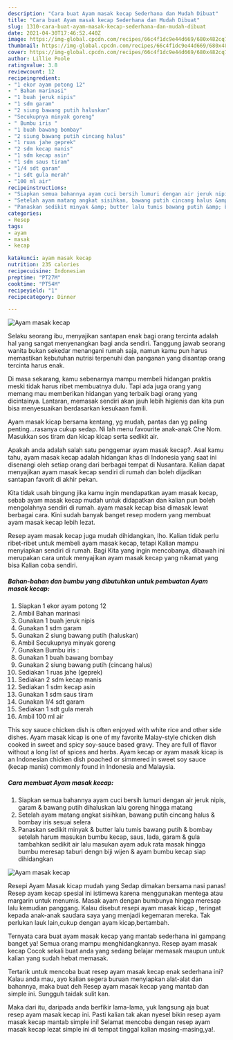 ```yaml
---
description: "Cara buat Ayam masak kecap Sederhana dan Mudah Dibuat"
title: "Cara buat Ayam masak kecap Sederhana dan Mudah Dibuat"
slug: 1310-cara-buat-ayam-masak-kecap-sederhana-dan-mudah-dibuat
date: 2021-04-30T17:46:52.440Z
image: https://img-global.cpcdn.com/recipes/66c4f1dc9e44d669/680x482cq70/ayam-masak-kecap-foto-resep-utama.jpg
thumbnail: https://img-global.cpcdn.com/recipes/66c4f1dc9e44d669/680x482cq70/ayam-masak-kecap-foto-resep-utama.jpg
cover: https://img-global.cpcdn.com/recipes/66c4f1dc9e44d669/680x482cq70/ayam-masak-kecap-foto-resep-utama.jpg
author: Lillie Poole
ratingvalue: 3.8
reviewcount: 12
recipeingredient:
- "1 ekor ayam potong 12"
- " Bahan marinasi"
- "1 buah jeruk nipis"
- "1 sdm garam"
- "2 siung bawang putih haluskan"
- "Secukupnya minyak goreng"
- " Bumbu iris "
- "1 buah bawang bombay"
- "2 siung bawang putih cincang halus"
- "1 ruas jahe geprek"
- "2 sdm kecap manis"
- "1 sdm kecap asin"
- "1 sdm saus tiram"
- "1/4 sdt garam"
- "1 sdt gula merah"
- "100 ml air"
recipeinstructions:
- "Siapkan semua bahannya ayam cuci bersih lumuri dengan air jeruk nipis, garam &amp; bawang putih dihaluskan lalu goreng hingga matang"
- "Setelah ayam matang angkat sisihkan, bawang putih cincang halus &amp; bombay iris sesuai selera"
- "Panaskan sedikit minyak &amp; butter lalu tumis bawang putih &amp; bombay setelah harum masukan bumbu kecap, saus, lada, garam &amp; gula tambahkan sedikit air lalu masukan ayam aduk rata masak hingga bumbu meresap taburi dengn biji wijen &amp; ayam bumbu kecap siap dihidangkan"
categories:
- Resep
tags:
- ayam
- masak
- kecap

katakunci: ayam masak kecap 
nutrition: 235 calories
recipecuisine: Indonesian
preptime: "PT27M"
cooktime: "PT54M"
recipeyield: "1"
recipecategory: Dinner

---
```



![Ayam masak kecap](https://img-global.cpcdn.com/recipes/66c4f1dc9e44d669/680x482cq70/ayam-masak-kecap-foto-resep-utama.jpg)

Selaku seorang ibu, menyajikan santapan enak bagi orang tercinta adalah hal yang sangat menyenangkan bagi anda sendiri. Tanggung jawab seorang  wanita bukan sekedar menangani rumah saja, namun kamu pun harus memastikan kebutuhan nutrisi terpenuhi dan panganan yang disantap orang tercinta harus enak.

Di masa  sekarang, kamu sebenarnya mampu membeli hidangan praktis meski tidak harus ribet membuatnya dulu. Tapi ada juga orang yang memang mau memberikan hidangan yang terbaik bagi orang yang dicintainya. Lantaran, memasak sendiri akan jauh lebih higienis dan kita pun bisa menyesuaikan berdasarkan kesukaan famili. 

Ayam masak kicap bersama kentang, yg mudah, pantas dan yg paling penting…rasanya cukup sedap. Ni lah menu favourite anak-anak Che Nom. Masukkan sos tiram dan kicap kicap serta sedikit air.

Apakah anda adalah salah satu penggemar ayam masak kecap?. Asal kamu tahu, ayam masak kecap adalah hidangan khas di Indonesia yang saat ini disenangi oleh setiap orang dari berbagai tempat di Nusantara. Kalian dapat menyajikan ayam masak kecap sendiri di rumah dan boleh dijadikan santapan favorit di akhir pekan.

Kita tidak usah bingung jika kamu ingin mendapatkan ayam masak kecap, sebab ayam masak kecap mudah untuk didapatkan dan kalian pun boleh mengolahnya sendiri di rumah. ayam masak kecap bisa dimasak lewat berbagai cara. Kini sudah banyak banget resep modern yang membuat ayam masak kecap lebih lezat.

Resep ayam masak kecap juga mudah dihidangkan, lho. Kalian tidak perlu ribet-ribet untuk membeli ayam masak kecap, tetapi Kalian mampu menyiapkan sendiri di rumah. Bagi Kita yang ingin mencobanya, dibawah ini merupakan cara untuk menyajikan ayam masak kecap yang nikamat yang bisa Kalian coba sendiri.

<!--inarticleads1-->

##### Bahan-bahan dan bumbu yang dibutuhkan untuk pembuatan Ayam masak kecap:

1. Siapkan 1 ekor ayam potong 12
1. Ambil  Bahan marinasi
1. Gunakan 1 buah jeruk nipis
1. Gunakan 1 sdm garam
1. Gunakan 2 siung bawang putih (haluskan)
1. Ambil Secukupnya minyak goreng
1. Gunakan  Bumbu iris :
1. Gunakan 1 buah bawang bombay
1. Gunakan 2 siung bawang putih (cincang halus)
1. Sediakan 1 ruas jahe (geprek)
1. Sediakan 2 sdm kecap manis
1. Sediakan 1 sdm kecap asin
1. Gunakan 1 sdm saus tiram
1. Gunakan 1/4 sdt garam
1. Sediakan 1 sdt gula merah
1. Ambil 100 ml air


This soy sauce chicken dish is often enjoyed with white rice and other side dishes. Ayam masak kicap is one of my favorite Malay-style chicken dish cooked in sweet and spicy soy-sauce based gravy. They are full of flavor without a long list of spices and herbs. Ayam kecap or ayam masak kicap is an Indonesian chicken dish poached or simmered in sweet soy sauce (kecap manis) commonly found in Indonesia and Malaysia. 

<!--inarticleads2-->

##### Cara membuat Ayam masak kecap:

1. Siapkan semua bahannya ayam cuci bersih lumuri dengan air jeruk nipis, garam &amp; bawang putih dihaluskan lalu goreng hingga matang
1. Setelah ayam matang angkat sisihkan, bawang putih cincang halus &amp; bombay iris sesuai selera
1. Panaskan sedikit minyak &amp; butter lalu tumis bawang putih &amp; bombay setelah harum masukan bumbu kecap, saus, lada, garam &amp; gula tambahkan sedikit air lalu masukan ayam aduk rata masak hingga bumbu meresap taburi dengn biji wijen &amp; ayam bumbu kecap siap dihidangkan
<img src="//assets-global.cpcdn.com/assets/icons/button_play-2c75c40dde080a61004c1f40b05d8f140eaff45d7e9e6481dc71c63d2e7c4909.png" alt="Ayam masak kecap">

Resepi Ayam Masak kicap mudah yang Sedap dimakan bersama nasi panas! Resep ayam kecap spesial ini istimewa karena menggunakan mentega atau margarin untuk menumis. Masak ayam dengan bumbunya hingga meresap lalu kemudian panggang. Kalau disebut resepi ayam masak kicap , teringat kepada anak-anak saudara saya yang menjadi kegemaran mereka. Tak perlukan lauk lain,cukup dengan ayam kicap,bertambah. 

Ternyata cara buat ayam masak kecap yang mantab sederhana ini gampang banget ya! Semua orang mampu menghidangkannya. Resep ayam masak kecap Cocok sekali buat anda yang sedang belajar memasak maupun untuk kalian yang sudah hebat memasak.

Tertarik untuk mencoba buat resep ayam masak kecap enak sederhana ini? Kalau anda mau, ayo kalian segera buruan menyiapkan alat-alat dan bahannya, maka buat deh Resep ayam masak kecap yang mantab dan simple ini. Sungguh taidak sulit kan. 

Maka dari itu, daripada anda berfikir lama-lama, yuk langsung aja buat resep ayam masak kecap ini. Pasti kalian tak akan nyesel bikin resep ayam masak kecap mantab simple ini! Selamat mencoba dengan resep ayam masak kecap lezat simple ini di tempat tinggal kalian masing-masing,ya!.

